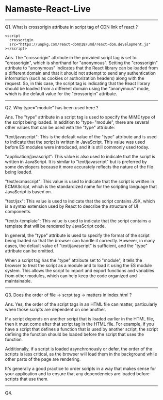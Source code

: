 # Namaste-React-Live

-------------------------------------------------------------------------------------------------
Q1. What is crossorigin attribute in script tag of CDN link of react ?

<script
      crossorigin
      src="https://unpkg.com/react@18/umd/react.development.js"
    ></script>
    <script
      crossorigin
      src="https://unpkg.com/react-dom@18/umd/react-dom.development.js"
    ></script>
    
Ans.  The "crossorigin" attribute in the provided script tag is set to "crossorigin", which is shorthand for "anonymous".
Setting the "crossorigin" attribute to "anonymous" indicates that the React library can be loaded from a different domain and that it should not attempt to send any authentication information (such as cookies or authorization headers) along with the request.
So, in this case, the script tag is indicating that the React library should be loaded from a different domain using the "anonymous" mode, which is the default value for the "crossorigin" attribute.

------------------------------------------------------------------------------------
Q2. Why type="module" has been used here ?

<script type="module" src="src/App.js"></script>

Ans. The "type" attribute in a script tag is used to specify the MIME type of the script being loaded. In addition to "type="module", there are several other values that can be used with the "type" attribute:

"text/javascript": This is the default value of the "type" attribute and is used to indicate that the script is written in JavaScript. This value was used before ES modules were introduced, and it is still commonly used today.

"application/javascript": This value is also used to indicate that the script is written in JavaScript. It is similar to "text/javascript" but is preferred by some developers because it more accurately reflects the nature of the file being loaded.

"text/ecmascript": This value is used to indicate that the script is written in ECMAScript, which is the standardized name for the scripting language that JavaScript is based on.

"text/jsx": This value is used to indicate that the script contains JSX, which is a syntax extension used by React to describe the structure of UI components.

"text/x-template": This value is used to indicate that the script contains a template that will be rendered by JavaScript code.

In general, the "type" attribute is used to specify the format of the script being loaded so that the browser can handle it correctly. However, in many cases, the default value of "text/javascript" is sufficient, and the "type" attribute can be omitted.

When a script tag has the "type" attribute set to "module", it tells the browser to treat the script as a module and to load it using the ES module system. This allows the script to import and export functions and variables from other modules, which can help keep the code organized and maintainable.

-----------------------------------------------------------------------------------------
Q3. Does the order of file -> scrpt tag -> matters in index.html ?

Ans. Yes, the order of the script tags in an HTML file can matter, particularly when those scripts are dependent on one another.

If a script depends on another script that is loaded earlier in the HTML file, then it must come after that script tag in the HTML file. For example, if you have a script that defines a function that is used by another script, the script defining the function should be loaded before the script that uses the function.

Additionally, if a script is loaded asynchronously or defer, the order of the scripts is less critical, as the browser will load them in the background while other parts of the page are rendering.

It's generally a good practice to order scripts in a way that makes sense for your application and to ensure that any dependencies are loaded before scripts that use them.

-------------------------------------------------------------------------------------------
Q4. 



